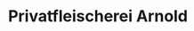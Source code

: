 ---
title: "Privatfleischerei Arnold"
url: /senftenberg/privatfleischerei-arnold/
shop: Metzgerei
---